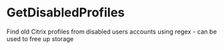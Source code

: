 # GetDisabledProfiles
Find old Citrix profiles from disabled users accounts using regex - can be used to free up storage
